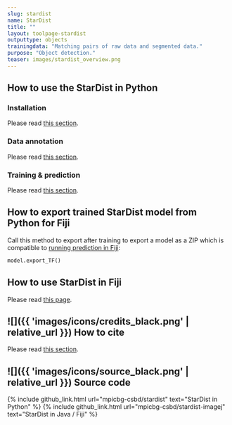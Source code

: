 ```yaml
---
slug: stardist
name: StarDist
title: ""
layout: toolpage-stardist
outputtype: objects
trainingdata: "Matching pairs of raw data and segmented data."
purpose: "Object detection."
teaser: images/stardist_overview.png
---
```


## How to use the StarDist in Python
### Installation
Please read [this section](https://github.com/mpicbg-csbd/stardist#installation).
### Data annotation
Please read [this section](https://github.com/mpicbg-csbd/stardist#annotating-images).
### Training & prediction
Please read [this section](https://github.com/mpicbg-csbd/stardist#usage).

## How to export trained StarDist model from Python for Fiji
Call this method to export after training to export a model as a ZIP which is compatible to <a href="">running prediction in Fiji</a>:
```python
model.export_TF()
```
## How to use StarDist in Fiji
Please read [this page](https://imagej.net/StarDist).

## ![]({{ 'images/icons/credits_black.png' | relative_url }}) How to cite
Please read [this section](https://github.com/mpicbg-csbd/stardist#how-to-cite).

## ![]({{ 'images/icons/source_black.png' | relative_url }}) Source code 

{% include github_link.html url="mpicbg-csbd/stardist" text="StarDist in Python" %}
{% include github_link.html url="mpicbg-csbd/stardist-imagej" text="StarDist in Java / Fiji" %}
